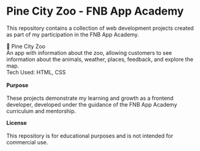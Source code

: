<h1>Pine City Zoo - FNB App Academy</h1>

This repository contains a collection of web development projects created as part of my participation in the FNB App Academy.

📁 Pine City Zoo<br>
An app with information about the zoo, allowing customers to see information about the animals, weather, places, feedback, and explore the map.<br>
Tech Used: HTML, CSS<br><br>
<b>Purpose</b><br><br>
These projects demonstrate my learning and growth as a frontend developer, developed under the guidance of the FNB App Academy curriculum and mentorship.<br>

<b>License</b><br><br>
This repository is for educational purposes and is not intended for commercial use.
